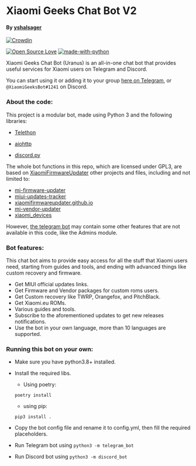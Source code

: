 # Xiaomi Geeks Chat Bot V2

#### By [yshalsager](https://t.me/yshalsager)

[![Crowdin](https://badges.crowdin.net/xiaomi-geeks-chatbot/localized.svg)](https://crowdin.com/project/xiaomi-geeks-chatbot)

[![Open Source Love](https://badges.frapsoft.com/os/v1/open-source.png?v=103)](https://github.com/ellerbrock/open-source-badges/)
[![made-with-python](https://img.shields.io/badge/Made%20with-Python-1f425f.svg)](https://www.python.org/)

Xiaomi Geeks Chat Bot (Uranus) is an all-in-one chat bot that provides useful services for Xiaomi users on Telegram and Discord.

You can start using it or adding it to your group [here on Telegram](https://t.me/XiaomiGeeksBot), or `@XiaomiGeeksBot#1241` on Discord.

### About the code:

This project is a modular bot, made using Python 3 and the following libraries:

- [Telethon](https://github.com/LonamiWebs/Telethon/)

- [aiohttp](https://github.com/aio-libs/aiohttp)

- [discord.py](https://github.com/Rapptz/discord.py)

The whole bot functions in this repo, which are licensed under GPL3, are based on [XiaomiFirmwareUpdater](https://github.com/XiaomiFirmwareUpdater/) other projects and files, including and not limited to:

- [mi-firmware-updater](https://github.com/XiaomiFirmwareUpdater/mi-firmware-updater)
- [miui-updates-tracker](https://github.com/XiaomiFirmwareUpdater/miui-updates-tracker)
- [xiaomifirmwareupdater.github.io](https://github.com/XiaomiFirmwareUpdater/xiaomifirmwareupdater.github.io)
- [mi-vendor-updater](https://github.com/TryHardDood/mi-vendor-updater)
- [xiaomi_devices](https://github.com/XiaomiFirmwareUpdater/xiaomi_devices)

However, [the telegram bot](https://t.me/XiaomiGeeksBot) may contain some other features that are not available in this code, like the Admins module.

### Bot features:

This chat bot aims to provide easy access for all the stuff that Xiaomi users need, starting from guides and tools, and ending with advanced things like custom recovery and firmware.

- Get MIUI official updates links.
- Get Firmware and Vendor packages for custom roms users.
- Get Custom recovery like TWRP, Orangefox, and PitchBlack.
- Get Xiaomi.eu ROMs.
- Various guides and tools.
- Subscribe to the aforementioned updates to get new releases notifications.
- Use the bot in your own language, more than 10 languages are supported.

### Running this bot on your own:

- Make sure you have python3.8+ installed.

- Install the required libs.
  
  * Using poetry:
 
  ```
  poetry install
  ```
  
  * using pip:

  ```
  pip3 install .
  ```

- Copy the bot config file and rename it to config.yml, then fill the required placeholders.

- Run Telegram bot using `python3 -m telegram_bot`

- Run Discord bot using `python3 -m discord_bot`
